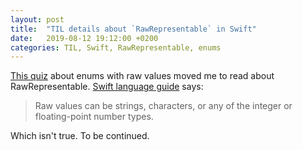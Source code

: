 ```yaml
---
layout: post
title:  "TIL details about `RawRepresentable` in Swift"
date:   2019-08-12 19:12:00 +0200
categories: TIL, Swift, RawRepresentable, enums
---
```

[This quiz](https://www.objc.io/quiz/10/) about enums with raw values moved me to read about RawRepresentable. [Swift language guide](https://docs.swift.org/swift-book/LanguageGuide/Enumerations.html#ID149) says:

> Raw values can be strings, characters, or any of the integer or floating-point number types.

Which isn't true. To be continued.
